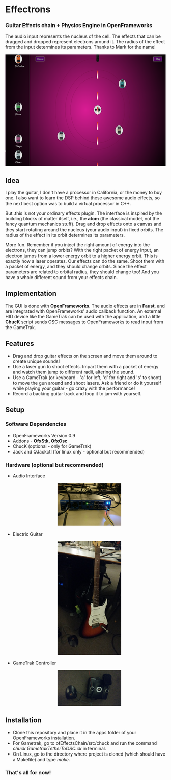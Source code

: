 <h1>Effectrons</h1>

<h3>Guitar Effects chain + Physics Engine in OpenFrameworks</h3>

<p>The audio input represents the nucleus of the cell. The effects that can be dragged and dropped represent electrons around it. The radius of the effect from the input determines its parameters. Thanks to Mark for the name! </p>

<p align="center">
  <img src="app screenshots/laser.png" width = "600" height = "350"/>
</p>

<h2>Idea</h2>

<p>I play the guitar, I don't have a processor in California, or the money to buy one. I also want to learn the DSP behind these awesome audio effects, so the next best option was to build a virtual processor in C++. </p>

<p>But..this is not your ordinary effects plugin. The interface is inspired by the building blocks of matter itself, i.e., the <b>atom</b> (the classical model, not the fancy quantum mechanics stuff). Drag and drop effects onto a canvas and they start rotating around the nucleus (your audio input) in fixed orbits. The radius of the effect in its orbit determines its parameters.</p>

<p>More fun. Remember if you inject the right amount of energy into the electrons, they can jump orbits? With the right packet of energy input, an electron jumps from a lower energy orbit to a higher energy orbit. This is exactly how a laser operates. Our effects can do the same. Shoot them with a packet of energy, and they should change orbits. Since the effect parameters are related to orbital radius, they should change too! And you have a whole different sound from your effects chain.</p>

<h2>Implementation</h2>

<p>The GUI is done with <b>OpenFrameworks</b>. The audio effects are in <b>Faust</b>, and are integrated with OpenFrameworks' audio callback function. An external HID device like the GameTrak can be used with the application, and a little <b>ChucK</b> script sends OSC messages to OpenFrameworks to read input from the GameTrak.<p>

<h2>Features</h2>
<ul>
<li>Drag and drop guitar effects on the screen and move them around to create unique sounds!</li>
<li>Use a laser gun to shoot effects. Impart them with a packet of energy and watch them jump to different radii,
altering the sound.</li>
<li>Use a GameTrak (or keyboard - 'a' for left, 'd' for right and 's' to shoot) to move the gun around and shoot lasers. Ask a friend or do it yourself while playing your guitar - go crazy with the performance!</li>
<li>Record a backing guitar track and loop it to jam with yourself. </li>
</ul>

<h2>Setup</h2>
<h3>Software Dependencies</h3>
<ul><li>OpenFrameworks Version 0.9</li><li>Addons - <b>OfxStk, OfxOsc</b></li><li>ChucK (optional - only for GameTrak)</li><li>Jack and QJackctl (for linux only - optional but recommended)</ul>

<h3>Hardware (optional but recommended)</h3>
<ul><li>Audio Interface <p align = "center"><img src = "app screenshots/ua101.jpg" width = "200"/></p></li>
<li>Electric Guitar <p align = "center"><img src = "app screenshots/guitar.jpg" width = "200"/></p></li>
<li>GameTrak Controller <p align = "center"><img src = "app screenshots/gametrak.jpg" width = "200"/></p></li>
</ul>

<h2>Installation</h2>
<ul><li>Clone this repository and place it in the apps folder of your OpenFrameworks installation.</li> <li>For Gametrak, go to ofEffectsChain/src/chuck and run the command 
<i>chuck GametrakTetherToOSC.ck</i> in terminal. </li>  <li>On Linux, go to the directory where project is cloned (which should have a Makefile) and type <i>make</i>.</li></ul>

<h3>That's all for now!</h3>
